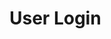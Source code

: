 # User Login

<api-endpoint openapi-path="../../Writerside/openapi.yaml" method="POST" endpoint="/api/v1/users/login"/>
